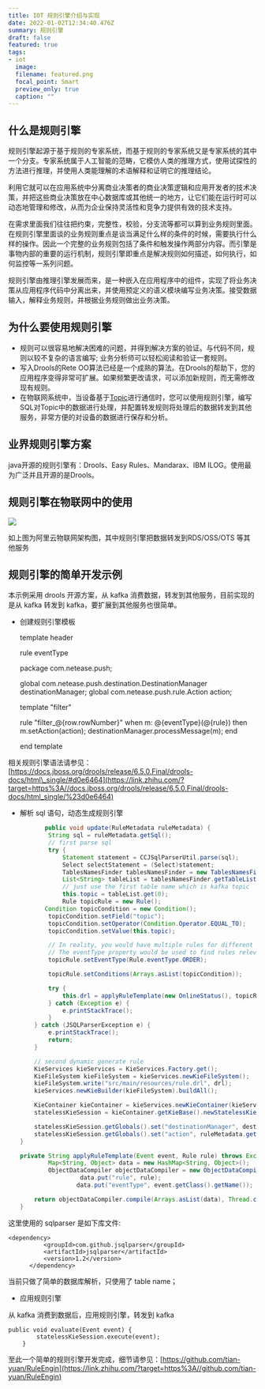 ```yaml
---
title: IOT 规则引擎介绍与实现
date: 2022-01-02T12:34:40.476Z
summary: 规则引擎
draft: false
featured: true
tags:
- iot
  image:
  filename: featured.png
  focal_point: Smart
  preview_only: true
  caption: ""
---
```



**什么是规则引擎**
-----------

规则引擎起源于基于规则的专家系统，而基于规则的专家系统又是专家系统的其中一个分支。专家系统属于人工智能的范畴，它模仿人类的推理方式，使用试探性的方法进行推理，并使用人类能理解的术语解释和证明它的推理结论。

利用它就可以在应用系统中分离商业决策者的商业决策逻辑和应用开发者的技术决策，并把这些商业决策放在中心数据库或其他统一的地方，让它们能在运行时可以动态地管理和修改，从而为企业保持灵活性和竞争力提供有效的技术支持。

在需求里面我们往往把约束，完整性，校验，分支流等都可以算到业务规则里面。在规则引擎里面谈的业务规则重点是谈当满足什么样的条件的时候，需要执行什么样的操作。因此一个完整的业务规则包括了条件和触发操作两部分内容。而引擎是事物内部的重要的运行机制，规则引擎即重点是解决规则如何描述，如何执行，如何监控等一系列问题。

规则引擎由推理引擎发展而来，是一种嵌入在应用程序中的组件，实现了将业务决策从应用程序代码中分离出来，并使用预定义的语义模块编写业务决策。接受数据输入，解释业务规则，并根据业务规则做出业务决策。

**为什么要使用规则引擎**
--------------

*   规则可以很容易地解决困难的问题，并得到解决方案的验证。与代码不同，规则以较不复杂的语言编写; 业务分析师可以轻松阅读和验证一套规则。
*   写入Drools的Rete OO算法已经是一个成熟的算法。在Drools的帮助下，您的应用程序变得非常可扩展。如果频繁更改请求，可以添加新规则，而无需修改现有规则。
*   在物联网系统中，当设备基于[Topic](https://link.zhihu.com/?target=https%3A//www.alibabacloud.com/help/zh/doc-detail/73732.htm%23concept-ogz-vnl-vdb)进行通信时，您可以使用规则引擎，编写SQL对Topic中的数据进行处理，并配置转发规则将处理后的数据转发到其他服务，非常方便的对设备的数据进行保存和分析。

**业界规则引擎方案**
------------

java开源的规则引擎有：Drools、Easy Rules、Mandarax、IBM ILOG。使用最为广泛并且开源的是Drools。

**规则引擎在物联网中的使用**
----------------

![](https://pic4.zhimg.com/v2-21ecdc4916aa94bc189d39482fc31abf_r.jpg)

如上图为阿里云物联网架构图，其中规则引擎把数据转发到RDS/OSS/OTS 等其他服务

**规则引擎的简单开发示例**
---------------

本示例采用 drools 开源方案，从 kafka 消费数据，转发到其他服务，目前实现的是从 kafka 转发到 kafka，要扩展到其他服务也很简单。

*   创建规则引擎模板

    template header
    
    rule
    eventType
    
    package com.netease.push;
    
    global com.netease.push.destination.DestinationManager destinationManager;
    global com.netease.push.rule.Action action;
    
    template "filter"
    
    rule "filter_@{row.rowNumber}"
    when
        m: @{eventType}(@{rule})
    then
        m.setAction(action);
        destinationManager.processMessage(m);
    end
    
    end template

相关规则引擎语法请参见： [https://docs.jboss.org/drools/release/6.5.0.Final/drools-docs/html\_single/#d0e6464](https://link.zhihu.com/?target=https%3A//docs.jboss.org/drools/release/6.5.0.Final/drools-docs/html_single/%23d0e6464)

*   解析 sql 语句，动态生成规则引擎

    
    
    ```java
           public void update(RuleMetadata ruleMetadata) {
            String sql = ruleMetadata.getSql();
            // first parse sql
            try {
                Statement statement = CCJSqlParserUtil.parse(sql);
                Select selectStatement = (Select)statement;
                TablesNamesFinder tablesNamesFinder = new TablesNamesFinder();
                List<String> tableList = tablesNamesFinder.getTableList(selectStatement);
                // just use the first table name which is kafka topic
                this.topic = tableList.get(0);
                Rule topicRule = new Rule();
           Condition topicCondition = new Condition();
            topicCondition.setField("topic");
            topicCondition.setOperator(Condition.Operator.EQUAL_TO);
            topicCondition.setValue(this.topic);
    
            // In reality, you would have multiple rules for different types of events.
            // The eventType property would be used to find rules relevant to the event
            topicRule.setEventType(Rule.eventType.ORDER);
    
            topicRule.setConditions(Arrays.asList(topicCondition));
    
            try {
                this.drl = applyRuleTemplate(new OnlineStatus(), topicRule);
            } catch (Exception e) {
                e.printStackTrace();
            }
        } catch (JSQLParserException e) {
            e.printStackTrace();
            return;
        }
    
        // second dynamic generate rule
        KieServices kieServices = KieServices.Factory.get();
        KieFileSystem kieFileSystem = kieServices.newKieFileSystem();
        kieFileSystem.write("src/main/resources/rule.drl", drl);
        kieServices.newKieBuilder(kieFileSystem).buildAll();
    
        KieContainer kieContainer = kieServices.newKieContainer(kieServices.getRepository().getDefaultReleaseId());
        statelessKieSession = kieContainer.getKieBase().newStatelessKieSession();
    
        statelessKieSession.getGlobals().set("destinationManager", destinationManager);
        statelessKieSession.getGlobals().set("action", ruleMetadata.getAction());
    }
    
    private String applyRuleTemplate(Event event, Rule rule) throws Exception {
            Map<String, Object> data = new HashMap<String, Object>();
            ObjectDataCompiler objectDataCompiler = new ObjectDataCompiler();
     				 data.put("rule", rule);
        			data.put("eventType", event.getClass().getName());
    
        return objectDataCompiler.compile(Arrays.asList(data), Thread.currentThread().getContextClassLoader().getResourceAsStream("rule-template.drl"));
    }
    ```
    

  

这里使用的 sqlparser 是如下库文件:

    <dependency>
              <groupId>com.github.jsqlparser</groupId>
              <artifactId>jsqlparser</artifactId>
              <version>1.2</version>
          </dependency>

当前只做了简单的数据库解析，只使用了 table name；

*   应用规则引擎

从 kafka 消费到数据后，应用规则引擎，转发到 kafka

    public void evaluate(Event event) {
            statelessKieSession.execute(event);
        }

至此一个简单的规则引擎开发完成，细节请参见：[https://github.com/tian-yuan/RuleEngin](https://link.zhihu.com/?target=https%3A//github.com/tian-yuan/RuleEngin)
